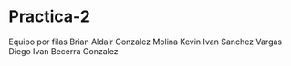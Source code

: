 # Practica-2
Equipo por filas
Brian Aldair Gonzalez Molina
Kevin Ivan Sanchez Vargas
Diego Ivan Becerra Gonzalez

